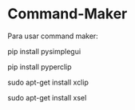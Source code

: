 # Command-Maker

Para usar command maker:

pip install pysimplegui

pip install pyperclip

sudo apt-get install xclip

sudo apt-get install xsel

